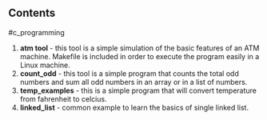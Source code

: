 ## Contents
#c_programming
   1. **atm tool** - this tool is a simple simulation of the basic features of an ATM machine. Makefile is included in order to execute the program easily in a Linux machine.
   2. **count_odd** - this tool is a simple program that counts the total odd numbers and sum all odd numbers in an array or in a list of numbers.
   3. **temp_examples** - this is a simple program that will convert temperature from fahrenheit to celcius.
   4. **linked_list** - common example to learn the basics of single linked list.
